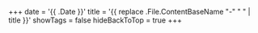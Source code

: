 +++
date = '{{ .Date }}'
title = '{{ replace .File.ContentBaseName "-" " " | title }}'
showTags = false
hideBackToTop = true
+++
